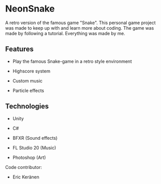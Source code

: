 # NeonSnake
 A retro version of the famous game "Snake". This personal game project was made to keep up with and learn more about coding. The game was made by following a tutorial. Everything was made by me.
 
 ## Features
 
 - Play the famous Snake-game in a retro style environment
 
 - Highscore system
 
 - Custom music
 
 - Particle effects


## Technologies

- Unity

- C#

- BFXR (Sound effects)

- FL Studio 20 (Music)

- Photoshop (Art)

Code contributor:
* Eric Keränen
